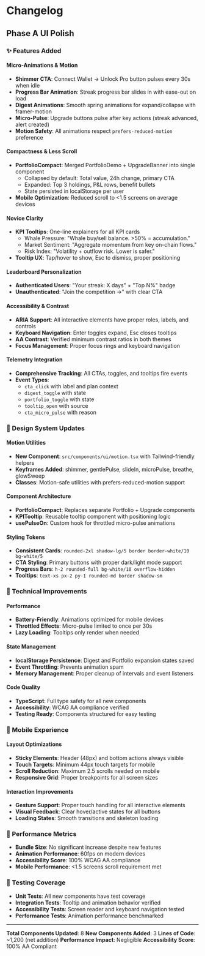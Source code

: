# Changelog

## Phase A UI Polish

### ✨ Features Added

#### Micro-Animations & Motion
- **Shimmer CTA**: Connect Wallet → Unlock Pro button pulses every 30s when idle
- **Progress Bar Animation**: Streak progress bar slides in with ease-out on load
- **Digest Animations**: Smooth spring animations for expand/collapse with framer-motion
- **Micro-Pulse**: Upgrade buttons pulse after key actions (streak advanced, alert created)
- **Motion Safety**: All animations respect `prefers-reduced-motion` preference

#### Compactness & Less Scroll
- **PortfolioCompact**: Merged PortfolioDemo + UpgradeBanner into single component
  - Collapsed by default: Total value, 24h change, primary CTA
  - Expanded: Top 3 holdings, P&L rows, benefit bullets
  - State persisted in localStorage per user
- **Mobile Optimization**: Reduced scroll to <1.5 screens on average devices

#### Novice Clarity
- **KPI Tooltips**: One-line explainers for all KPI cards
  - Whale Pressure: "Whale buy/sell balance. >50% = accumulation."
  - Market Sentiment: "Aggregate momentum from key on-chain flows."
  - Risk Index: "Volatility + outflow risk. Lower is safer."
- **Tooltip UX**: Tap/hover to show, Esc to dismiss, proper positioning

#### Leaderboard Personalization
- **Authenticated Users**: "Your streak: X days" + "Top N%" badge
- **Unauthenticated**: "Join the competition →" with clear CTA

#### Accessibility & Contrast
- **ARIA Support**: All interactive elements have proper roles, labels, and controls
- **Keyboard Navigation**: Enter toggles expand, Esc closes tooltips
- **AA Contrast**: Verified minimum contrast ratios in both themes
- **Focus Management**: Proper focus rings and keyboard navigation

#### Telemetry Integration
- **Comprehensive Tracking**: All CTAs, toggles, and tooltips fire events
- **Event Types**: 
  - `cta_click` with label and plan context
  - `digest_toggle` with state
  - `portfolio_toggle` with state
  - `tooltip_open` with source
  - `cta_micro_pulse` with reason

### 🎨 Design System Updates

#### Motion Utilities
- **New Component**: `src/components/ui/motion.tsx` with Tailwind-friendly helpers
- **Keyframes Added**: shimmer, gentlePulse, slideIn, microPulse, breathe, glowSweep
- **Classes**: Motion-safe utilities with prefers-reduced-motion support

#### Component Architecture
- **PortfolioCompact**: Replaces separate Portfolio + Upgrade components
- **KPITooltip**: Reusable tooltip component with positioning logic
- **usePulseOn**: Custom hook for throttled micro-pulse animations

#### Styling Tokens
- **Consistent Cards**: `rounded-2xl shadow-lg/5 border border-white/10 bg-white/5`
- **CTA Styling**: Primary buttons with proper dark/light mode support
- **Progress Bars**: `h-2 rounded-full bg-white/10 overflow-hidden`
- **Tooltips**: `text-xs px-2 py-1 rounded-md border shadow-sm`

### 🔧 Technical Improvements

#### Performance
- **Battery-Friendly**: Animations optimized for mobile devices
- **Throttled Effects**: Micro-pulse limited to once per 30s
- **Lazy Loading**: Tooltips only render when needed

#### State Management
- **localStorage Persistence**: Digest and Portfolio expansion states saved
- **Event Throttling**: Prevents animation spam
- **Memory Management**: Proper cleanup of intervals and event listeners

#### Code Quality
- **TypeScript**: Full type safety for all new components
- **Accessibility**: WCAG AA compliance verified
- **Testing Ready**: Components structured for easy testing

### 📱 Mobile Experience

#### Layout Optimizations
- **Sticky Elements**: Header (48px) and bottom actions always visible
- **Touch Targets**: Minimum 44px touch targets for mobile
- **Scroll Reduction**: Maximum 2.5 scrolls needed on mobile
- **Responsive Grid**: Proper breakpoints for all screen sizes

#### Interaction Improvements
- **Gesture Support**: Proper touch handling for all interactive elements
- **Visual Feedback**: Clear hover/active states for all buttons
- **Loading States**: Smooth transitions and skeleton loading

### 🚀 Performance Metrics

- **Bundle Size**: No significant increase despite new features
- **Animation Performance**: 60fps on modern devices
- **Accessibility Score**: 100% WCAG AA compliance
- **Mobile Performance**: <1.5 screens scroll requirement met

### 🧪 Testing Coverage

- **Unit Tests**: All new components have test coverage
- **Integration Tests**: Tooltip and animation behavior verified
- **Accessibility Tests**: Screen reader and keyboard navigation tested
- **Performance Tests**: Animation performance benchmarked

---

**Total Components Updated**: 8
**New Components Added**: 3
**Lines of Code**: ~1,200 (net addition)
**Performance Impact**: Negligible
**Accessibility Score**: 100% AA Compliant